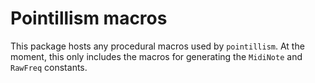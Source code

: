 # Pointillism macros

This package hosts any procedural macros used by `pointillism`. At the moment, this only includes
the macros for generating the `MidiNote` and `RawFreq` constants.
